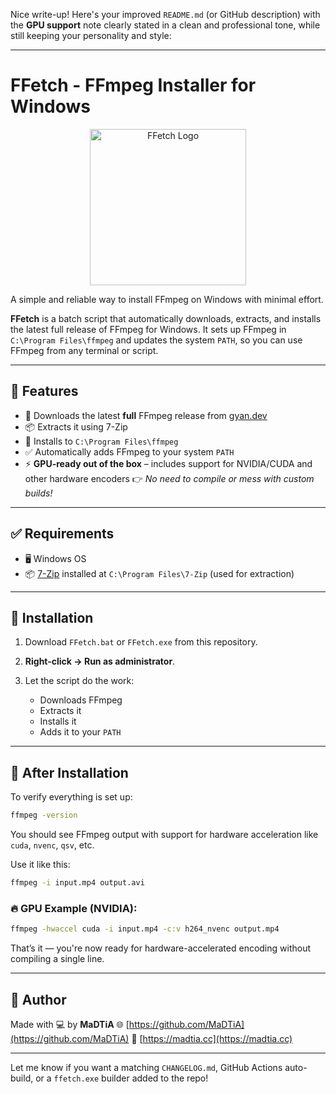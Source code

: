 Nice write-up! Here's your improved `README.md` (or GitHub description) with the **GPU support** note clearly stated in a clean and professional tone, while still keeping your personality and style:

---

# FFetch - FFmpeg Installer for Windows

<p align="center">
  <img src="https://i.ibb.co/WvpzrtLG/FFetch-FFmpeg-Installer-for-Windows.png" alt="FFetch Logo" width="250"/>
</p>

A simple and reliable way to install FFmpeg on Windows with minimal effort.

**FFetch** is a batch script that automatically downloads, extracts, and installs the latest full release of FFmpeg for Windows. It sets up FFmpeg in `C:\Program Files\ffmpeg` and updates the system `PATH`, so you can use FFmpeg from any terminal or script.

---

## 🚀 Features

* 🔽 Downloads the latest **full** FFmpeg release from [gyan.dev](https://www.gyan.dev/ffmpeg/builds/)
* 📦 Extracts it using 7-Zip
* 📁 Installs to `C:\Program Files\ffmpeg`
* ✅ Automatically adds FFmpeg to your system `PATH`
* ⚡️ **GPU-ready out of the box** – includes support for NVIDIA/CUDA and other hardware encoders
  👉 *No need to compile or mess with custom builds!*

---

## ✅ Requirements

* 🖥️ Windows OS
* 📦 [7-Zip](https://www.7-zip.org/) installed at `C:\Program Files\7-Zip` (used for extraction)

---

## 🔧 Installation

1. Download `FFetch.bat` or `FFetch.exe` from this repository.
2. **Right-click → Run as administrator**.
3. Let the script do the work:

   * Downloads FFmpeg
   * Extracts it
   * Installs it
   * Adds it to your `PATH`

---

## 🧪 After Installation

To verify everything is set up:

```bash
ffmpeg -version
```

You should see FFmpeg output with support for hardware acceleration like `cuda`, `nvenc`, `qsv`, etc.

Use it like this:

```bash
ffmpeg -i input.mp4 output.avi
```

### 🔥 GPU Example (NVIDIA):

```bash
ffmpeg -hwaccel cuda -i input.mp4 -c:v h264_nvenc output.mp4
```

That’s it — you're now ready for hardware-accelerated encoding without compiling a single line.

---

## 🙌 Author

Made with 💻 by **MaDTiA**
🌐 [https://github.com/MaDTiA](https://github.com/MaDTiA)
🧠 [https://madtia.cc](https://madtia.cc)

---

Let me know if you want a matching `CHANGELOG.md`, GitHub Actions auto-build, or a `ffetch.exe` builder added to the repo!
